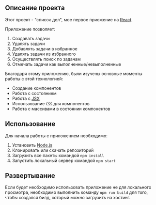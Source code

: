 ## Описание проекта

Этот проект - "список дел", мое первое приожение на [React](https://reactjs.org/). 

Приложение позволяет:
1. Создавать задачи
1. Удалять задачи
1. Добавлять задачи в избранное
1. Удалять задачи из избранного
1. Осуществлять поиск по задачам
1. Отмечать задачи как выполненные/невыполненные

Благодаря этому приложению, были изучены основные моменты работы с этой технологией:
- Создание компонентов
- Работа с состоянием
- Работа с [JSX](https://ru.reactjs.org/docs/introducing-jsx.html)
- Использование `CSS` для компонентов
- Работа с массивами в состоянии компонентов

## Использование

Для начала работы с приложением необходимо: 
1. Установить [Node.js](https://nodejs.org/en/)
1. Клонировать или скачать репозиторий
1. Загрузить все пакеты командой `npm install`
1. Запустить локальный сервер командой `npm start`

## Развертывание

Если будет необходимо использовать приложение не для локального просмотра, необходимо выполнить команду `npm run build` для того, чтобы создался билд, который можно загрузить на хостинг.
